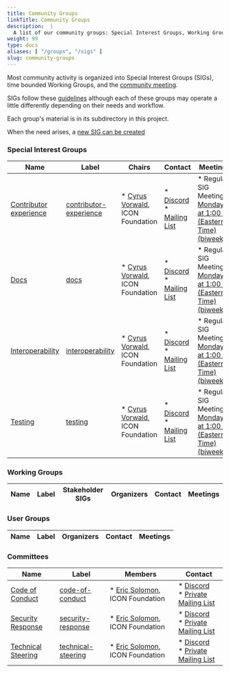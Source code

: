 ```yaml
---
title: Community Groups
linkTitle: Community Groups
description:  |
  A list of our community groups: Special Interest Groups, Working Groups, User Groups and Committees.
weight: 99
type: docs
aliases: [ "/groups", "/sigs" ]
slug: community-groups
---
```


<!---
This is an autogenerated file!

Please do not edit this file directly, but instead make changes to the
sigs.yaml file in the project root.

To understand how this file is generated, see https://git.k8s.io/community/generator/README.md
--->

Most community activity is organized into Special Interest Groups (SIGs),
time bounded Working Groups, and the [community meeting](communication/README.md#weekly-meeting).

SIGs follow these [guidelines](governance.md) although each of these groups may operate a little differently
depending on their needs and workflow.

Each group's material is in its subdirectory in this project.

When the need arises, a [new SIG can be created](sig-wg-lifecycle.md)

### Special Interest Groups

| Name | Label | Chairs | Contact | Meetings |
|------|-------|--------|---------|----------|
|[Contributor experience](sig-contributor-experience/README.md)|[contributor-experience](https://github.com/kubernetes/kubernetes/labels/sig%2Fcontributor-experience)|* [Cyrus Vorwald](https://github.com/Cyrus_Vorwald), ICON Foundation<br>|* [Discord](https://test.com)<br>* [Mailing List](https://groups.google.com/forum/#!forum/icon-sig-btp)|* Regular SIG Meeting: [Mondays at 1:00 ET (Eastern Time) (biweekly)](https://zoom.us/my/btp)<br>
|[Docs](sig-docs/README.md)|[docs](https://github.com/kubernetes/kubernetes/labels/sig%2Fdocs)|* [Cyrus Vorwald](https://github.com/Cyrus_Vorwald), ICON Foundation<br>|* [Discord](https://test.com)<br>* [Mailing List](https://groups.google.com/forum/#!forum/icon-sig-btp)|* Regular SIG Meeting: [Mondays at 1:00 ET (Eastern Time) (biweekly)](https://zoom.us/my/btp)<br>
|[Interoperability](sig-interoperability/README.md)|[interoperability](https://github.com/kubernetes/kubernetes/labels/sig%2Finteroperability)|* [Cyrus Vorwald](https://github.com/Cyrus_Vorwald), ICON Foundation<br>|* [Discord](https://test.com)<br>* [Mailing List](https://groups.google.com/forum/#!forum/icon-sig-btp)|* Regular SIG Meeting: [Mondays at 1:00 ET (Eastern Time) (biweekly)](https://zoom.us/my/btp)<br>
|[Testing](sig-testing/README.md)|[testing](https://github.com/kubernetes/kubernetes/labels/sig%2Ftesting)|* [Cyrus Vorwald](https://github.com/Cyrus_Vorwald), ICON Foundation<br>|* [Discord](https://test.com)<br>* [Mailing List](https://groups.google.com/forum/#!forum/icon-sig-btp)|* Regular SIG Meeting: [Mondays at 1:00 ET (Eastern Time) (biweekly)](https://zoom.us/my/btp)<br>

### Working Groups

| Name | Label | Stakeholder SIGs |Organizers | Contact | Meetings |
|------|-------|------------------|-----------|---------|----------|

### User Groups

| Name | Label |Organizers | Contact | Meetings |
|------|-------|------------|--------|----------|

### Committees

| Name |  Label | Members | Contact |
|------|--------|---------|---------|
|[Code of Conduct](committee-code-of-conduct/README.md)|[code-of-conduct](https://github.com/kubernetes/kubernetes/labels/committee%2Fcode-of-conduct)|* [Eric Solomon](https://github.com/han-so1omon), ICON Foundation<br>|* [Discord](code-of-conduct)<br>* [Private Mailing List](conduct@icon.foundation)
|[Security Response](committee-security-response/README.md)|[security-response](https://github.com/kubernetes/kubernetes/labels/committee%2Fsecurity-response)|* [Eric Solomon](https://github.com/han-so1omon), ICON Foundation<br>|* [Discord](code-of-conduct)<br>* [Private Mailing List](conduct@icon.foundation)
|[Technical Steering](committee-technical-steering/README.md)|[technical-steering](https://github.com/kubernetes/kubernetes/labels/committee%2Ftechnical-steering)|* [Eric Solomon](https://github.com/han-so1omon), ICON Foundation<br>|* [Discord](code-of-conduct)<br>* [Private Mailing List](conduct@icon.foundation)
<!-- BEGIN CUSTOM CONTENT -->

<!-- END CUSTOM CONTENT -->
